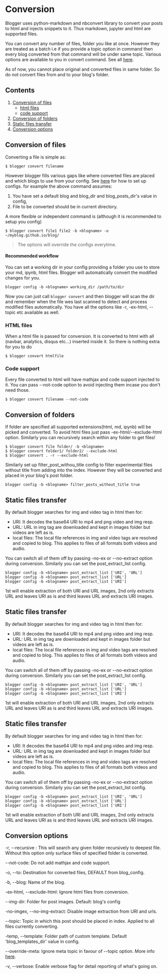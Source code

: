 # Conversion
Blogger uses python-markdown and nbconvert library to convert your posts to html and injects snippets to it. Thus markdown, jupyter and html are supported files.

You can convert any number of files, folder you like at once. However they are treated as a batch i.e if you provide a topic option in command then every blog converted from that command will be under same topic.
Various options are available to you in convert command. See all [here](#Conversion-options).

As of now, you cannot place original and converted files in same folder. So do not convert files from and to your blog's folder.

## Contents
1. [Conversion of files](#Conversion-of-files)
    - [html files](#html-files)
    - [code support](#code-support)
2. [Conversion of folders](#Conversion-of-folders)
3. [Static files transfer](#Static-files-transfer)
3. [Conversion options](#Conversion-option)

## Conversion of files
Converting a file is simple as:
```
$ blogger convert filename
```
However blogger fills various gaps like where converted files are placed and which blogs to use from your config. See [here](blog_management.md) for how to set up configs.
for example the above command assumes:
1. You have set a default blog and blog_dir and blog_posts_dir's value in config,
2. File to be converted should be in current directory.

A more flexible or independent command is (although it is recommended to setup you config)
```
$ blogger convert file1 file2 -b <blogname> -o ~/myblog.github.io/blog/
```
> The options will override the configs everytime.


#### Recommended workflow
You can set a working dir in your config providing a folder you use to store your md, ipynb, html files. Blogger will automatically convert the modified changes for you.
```
blogger config -b <blogname> working_dir /path/to/dir
```
Now you can just call ```blogger convert``` and then blogger will scan the dir and remember when the file wes last scanned to detect and process modified files automatically.
You have all the options like -r, -ex-html, --topic etc available as well.

### HTML files
When a html file is passed for conversion. It is converted to html with all (navbar, analytics, disqus etc...) inserted inside it.
So there is nothing extra for you to do
```
$ blogger convert htmlfile
```
### Code support
Every file converted to html will have mathjax and code support injected to it. You can pass --not-code option to avoid injecting them incase you don't need those.
```
$ blogger convert filename --not-code
```

## Conversion of folders
If folder are specified all supported extensions(html, md, ipynb) will be picked and converted. To avoid html files just pass -ex-html/--exclude-html option. Similarly you can recursively search within any folder to get files!
```
$ blogger convert file folder/ -b <blogname>
$ blogger convert folder1/ folder2/ --exclude-html
$ blogger convert . -r --exclude-html
```
Similarly set up filter_post_withou_title config to filter experimental files without title from adding into the index. However they will be converted and placed in your blog's post folder.

```
blogger config -b <blogname> filter_posts_without_title true
```

## Static files transfer
By default blogger searches for img and video tag in html then for:
- URI: It decodes the base64 URI to mp4 and png video and img resp.
- URL: URL in img tag are downloaded and kept in images folder but videos are left as is.
- local files: The local file references in img and video tags are resolved and copied to blog. This applies to files of all formats both videos and audio.

You can switch all of them off by passing -no-ex or --no-extract option during conversion.
Similarly you can set the post_extract_list config.
```
blogger config -b <blogname> post_extract_list ['URI', 'URL']
blogger config -b <blogname> post_extract_list ['URL']
blogger config -b <blogname> post_extract_list ['URI']
```
1st will enable extraction of both URI and URL images, 2nd only extracts URL and leaves URI as is and third leaves URL and extracts URI images.

## Static files transfer
By default blogger searches for img and video tag in html then for:
- URI: It decodes the base64 URI to mp4 and png video and img resp.
- URL: URL in img tag are downloaded and kept in images folder but videos are left as is.
- local files: The local file references in img and video tags are resolved and copied to blog. This applies to files of all formats both videos and audio.

You can switch all of them off by passing -no-ex or --no-extract option during conversion.
Similarly you can set the post_extract_list config.
```
blogger config -b <blogname> post_extract_list ['URI', 'URL']
blogger config -b <blogname> post_extract_list ['URL']
blogger config -b <blogname> post_extract_list ['URI']
```
1st will enable extraction of both URI and URL images, 2nd only extracts URL and leaves URI as is and third leaves URL and extracts URI images.

## Static files transfer
By default blogger searches for img and video tag in html then for:
- URI: It decodes the base64 URI to mp4 and png video and img resp.
- URL: URL in img tag are downloaded and kept in images folder but videos are left as is.
- local files: The local file references in img and video tags are resolved and copied to blog. This applies to files of all formats both videos and audio.

You can switch all of them off by passing -no-ex or --no-extract option during conversion.
Similarly you can set the post_extract_list config.
```
blogger config -b <blogname> post_extract_list ['URI', 'URL']
blogger config -b <blogname> post_extract_list ['URL']
blogger config -b <blogname> post_extract_list ['URI']
```
1st will enable extraction of both URI and URL images, 2nd only extracts URL and leaves URI as is and third leaves URL and extracts URI images.

## Conversion options
-r, --recursive :
This will search any given folder recursively to deepest file. Without this option only surface files of specified folder is converted.

--not-code:
Do not add mathjax and code support.

-o, --to:
Destination for converted files, DEFAULT from blog_config.

-b, --blog:
Name of the blog.

-ex-html, --exclude-html:
Ignore html files from conversion.

--img-dir:
Folder for post images. Default: blog's config

-no-imgex, --no-img-extract:
Disable image extraction from URI and urls.

--topic:
Topic in which this post should be placed in index. Applied to all files currently converting.

-temp, --template:
Folder path of custom template. Default 'blog_templates_dir' value in config.

--override-meta:
Ignore meta topic in favour of --topic option. More info [here](meta.md).

-v, --verbose:
Enable verbose flag for detail reporting of what's going on.

